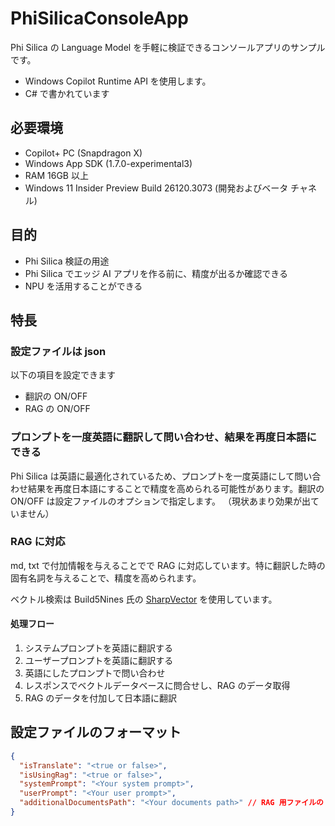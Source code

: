 # PhiSilicaConsoleApp
Phi Silica の Language Model を手軽に検証できるコンソールアプリのサンプルです。
- Windows Copilot Runtime API を使用します。
- C# で書かれています
　　
## 必要環境
- Copilot+ PC (Snapdragon X)
- Windows App SDK (1.7.0-experimental3)
- RAM 16GB 以上
- Windows 11 Insider Preview Build 26120.3073 (開発およびベータ チャネル)
　　
## 目的
- Phi Silica 検証の用途
- Phi Silica でエッジ AI アプリを作る前に、精度が出るか確認できる
- NPU を活用することができる

## 特長

### 設定ファイルは json

以下の項目を設定できます
- 翻訳の ON/OFF
- RAG の ON/OFF

### プロンプトを一度英語に翻訳して問い合わせ、結果を再度日本語にできる

Phi Silica は英語に最適化されているため、プロンプトを一度英語にして問い合わせ結果を再度日本語にすることで精度を高められる可能性があります。翻訳の ON/OFF は設定ファイルのオプションで指定します。
（現状あまり効果が出ていません）

### RAG に対応

md, txt で付加情報を与えることでで RAG に対応しています。特に翻訳した時の固有名詞を与えることで、精度を高められます。

ベクトル検索は Build5Nines 氏の [SharpVector](https://github.com/Build5Nines/SharpVector) を使用しています。

#### 処理フロー
1. システムプロンプトを英語に翻訳する
1. ユーザープロンプトを英語に翻訳する
1. 英語にしたプロンプトで問い合わせ
1. レスポンスでベクトルデータベースに問合せし、RAG のデータ取得
1. RAG のデータを付加して日本語に翻訳

## 設定ファイルのフォーマット

```json:settings.json
{
  "isTranslate": "<true or false>",
  "isUsingRag": "<true or false>",
  "systemPrompt": "<Your system prompt>",
  "userPrompt": "<Your user prompt>",
  "additionalDocumentsPath": "<Your documents path>" // RAG 用ファイルの Path
}
```